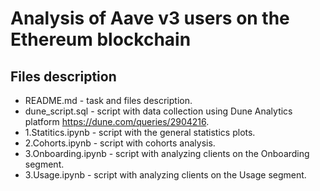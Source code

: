 # Analysis of Aave v3 users on the Ethereum blockchain

## Files description

- README.md - task and files description.
- dune_script.sql - script with data collection using Dune Analytics platform https://dune.com/queries/2904216.
- 1.Statitics.ipynb - script with the general statistics plots.
- 2.Cohorts.ipynb - script with cohorts analysis.
- 3.Onboarding.ipynb - script with analyzing clients on the Onboarding segment.
- 3.Usage.ipynb - script with analyzing clients on the Usage segment.